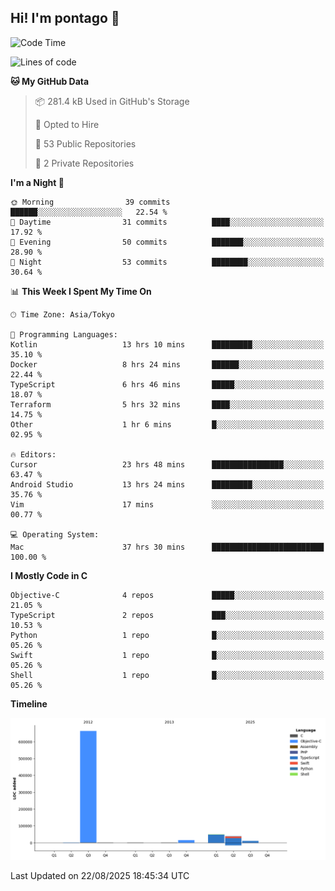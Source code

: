 ## Hi! I'm pontago 👋

<!--START_SECTION:waka-->
![Code Time](http://img.shields.io/badge/Code%20Time-543%20hrs%2032%20mins-blue)

![Lines of code](https://img.shields.io/badge/From%20Hello%20World%20I%27ve%20Written-778.6%20thousand%20lines%20of%20code-blue)

**🐱 My GitHub Data** 

> 📦 281.4 kB Used in GitHub's Storage 
 > 
> 💼 Opted to Hire
 > 
> 📜 53 Public Repositories 
 > 
> 🔑 2 Private Repositories 
 > 
**I'm a Night 🦉** 

```text
🌞 Morning                39 commits          ██████░░░░░░░░░░░░░░░░░░░   22.54 % 
🌆 Daytime                31 commits          ████░░░░░░░░░░░░░░░░░░░░░   17.92 % 
🌃 Evening                50 commits          ███████░░░░░░░░░░░░░░░░░░   28.90 % 
🌙 Night                  53 commits          ████████░░░░░░░░░░░░░░░░░   30.64 % 
```


📊 **This Week I Spent My Time On** 

```text
🕑︎ Time Zone: Asia/Tokyo

💬 Programming Languages: 
Kotlin                   13 hrs 10 mins      █████████░░░░░░░░░░░░░░░░   35.10 % 
Docker                   8 hrs 24 mins       ██████░░░░░░░░░░░░░░░░░░░   22.44 % 
TypeScript               6 hrs 46 mins       █████░░░░░░░░░░░░░░░░░░░░   18.07 % 
Terraform                5 hrs 32 mins       ████░░░░░░░░░░░░░░░░░░░░░   14.75 % 
Other                    1 hr 6 mins         █░░░░░░░░░░░░░░░░░░░░░░░░   02.95 % 

🔥 Editors: 
Cursor                   23 hrs 48 mins      ████████████████░░░░░░░░░   63.47 % 
Android Studio           13 hrs 24 mins      █████████░░░░░░░░░░░░░░░░   35.76 % 
Vim                      17 mins             ░░░░░░░░░░░░░░░░░░░░░░░░░   00.77 % 

💻 Operating System: 
Mac                      37 hrs 30 mins      █████████████████████████   100.00 % 
```

**I Mostly Code in C** 

```text
Objective-C              4 repos             █████░░░░░░░░░░░░░░░░░░░░   21.05 % 
TypeScript               2 repos             ███░░░░░░░░░░░░░░░░░░░░░░   10.53 % 
Python                   1 repo              █░░░░░░░░░░░░░░░░░░░░░░░░   05.26 % 
Swift                    1 repo              █░░░░░░░░░░░░░░░░░░░░░░░░   05.26 % 
Shell                    1 repo              █░░░░░░░░░░░░░░░░░░░░░░░░   05.26 % 
```



**Timeline**

![Lines of Code chart](https://raw.githubusercontent.com/pontago/pontago/main/assets/bar_graph.png)


 Last Updated on 22/08/2025 18:45:34 UTC
<!--END_SECTION:waka-->
